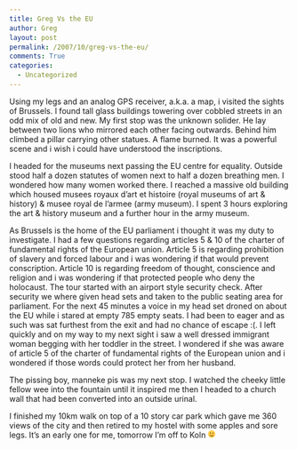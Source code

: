 ```yaml
---
title: Greg Vs the EU
author: Greg
layout: post
permalink: /2007/10/greg-vs-the-eu/
comments: True
categories:
  - Uncategorized
---
```

Using my legs and an analog GPS receiver, a.k.a. a map, i visited the sights of Brussels. I found tall glass buildings towering over cobbled streets in an odd mix of old and new. My first stop was the unknown solider. He lay between two lions who mirrored each other facing outwards. Behind him climbed a pillar carrying other statues. A flame burned. It was a powerful scene and i wish i could have understood the inscriptions.

I headed for the museums next passing the EU centre for equality. Outside stood half a dozen statutes of women next to half a dozen breathing men. I wondered how many women worked there. I reached a massive old building which housed musees royaux d&#8217;art et histoire (royal museums of art & history) & musee royal de l&#8217;armee (army museum). I spent 3 hours exploring the art & history museum and a further hour in the army museum.

As Brussels is the home of the EU parliament i thought it was my duty to investigate. I had a few questions regarding articles 5 & 10 of the charter of fundamental rights of the European union. Article 5 is regarding prohibition of slavery and forced labour and i was wondering if that would prevent conscription. Article 10 is regarding freedom of thought, conscience and religion and i was wondering if that protected people who deny the holocaust. The tour started with an airport style security check. After security we where given head sets and taken to the public seating area for parliament. For the next 45 minutes a voice in my head set droned on about the EU while i stared at empty 785 empty seats. I had been to eager and as such was sat furthest from the exit and had no chance of escape :(. I left quickly and on my way to my next sight i saw a well dressed immigrant woman begging with her toddler in the street. I wondered if she was aware of article 5 of the charter of fundamental rights of the European union and i wondered if those words could protect her from her husband.

The pissing boy, manneke pis was my next stop. I watched the cheeky little fellow wee into the fountain until it inspired me then I headed to a church wall that had been converted into an outside urinal.

I finished my 10km walk on top of a 10 story car park which gave me 360 views of the city and then retired to my hostel with some apples and sore legs. It&#8217;s an early one for me, tomorrow I&#8217;m off to Koln <img src="/wp-content/smilies/simple-smile.png" alt=":)" class="wp-smiley" style="height: 1em; max-height: 1em;" />